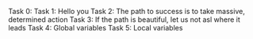Task 0: <o>
Task 1: Hello you
Task 2: The path to success is to take massive, determined action
Task 3: If the path is beautiful, let us not asl where it leads
Task 4: Global variables
Task 5: Local variables
